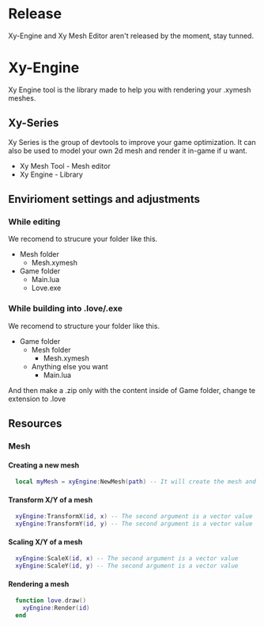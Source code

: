 # Release
Xy-Engine and Xy Mesh Editor aren't released by the moment, stay tunned.

# Xy-Engine
Xy Engine tool is the library made to help you with rendering your .xymesh meshes.

## Xy-Series
Xy Series is the group of devtools to improve your game optimization. It can also be used to model your own 2d mesh and render it in-game if u want.
  - Xy Mesh Tool - Mesh editor
  - Xy Engine - Library


## Envirioment settings and adjustments
### While editing
 We recomend to strucure your folder like this.
 
- Mesh folder
  - Mesh.xymesh
- Game folder
  - Main.lua
  - Love.exe

### While building into .love/.exe
We recomend to structure your folder like this.

- Game folder
  - Mesh folder
    - Mesh.xymesh
  - Anything else you want
    - Main.lua
      
And then make a .zip only with the content inside of Game folder, change te extension to .love

## Resources
### Mesh
#### Creating a new mesh
```lua
  local myMesh = xyEngine:NewMesh(path) -- It will create the mesh and return you the id of the mesh
```
#### Transform X/Y of a mesh
```lua
  xyEngine:TransformX(id, x) -- The second argument is a vector value
  xyEngine:TransformY(id, y) -- The second argument is a vector value
```
#### Scaling X/Y of a mesh
```lua
  xyEngine:ScaleX(id, x) -- The second argument is a vector value
  xyEngine:ScaleY(id, y) -- The second argument is a vector value
```
#### Rendering a mesh
```lua
  function love.draw()
    xyEngine:Render(id)
  end
```
